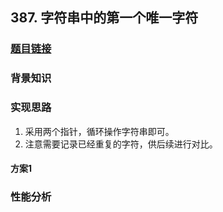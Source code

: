 ## 387. 字符串中的第一个唯一字符

### [题目链接](https://leetcode-cn.com/problems/first-unique-character-in-a-string/)

### 背景知识

### 实现思路
1. 采用两个指针，循环操作字符串即可。
2. 注意需要记录已经重复的字符，供后续进行对比。

#### 方案1

### 性能分析
